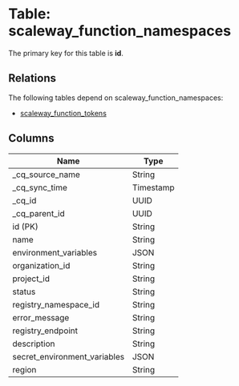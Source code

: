 # Table: scaleway_function_namespaces

The primary key for this table is **id**.

## Relations

The following tables depend on scaleway_function_namespaces:
  - [scaleway_function_tokens](scaleway_function_tokens.md)

## Columns

| Name          | Type          |
| ------------- | ------------- |
|_cq_source_name|String|
|_cq_sync_time|Timestamp|
|_cq_id|UUID|
|_cq_parent_id|UUID|
|id (PK)|String|
|name|String|
|environment_variables|JSON|
|organization_id|String|
|project_id|String|
|status|String|
|registry_namespace_id|String|
|error_message|String|
|registry_endpoint|String|
|description|String|
|secret_environment_variables|JSON|
|region|String|